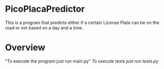 # PicoPlacaPredictor
 This is a program that predicts either if a certain License Plate can be on the road or not based on a day and a time. 
# Overview 
"To execute the program just run main.py" 
 _To execute tests just run tests.py_ 
